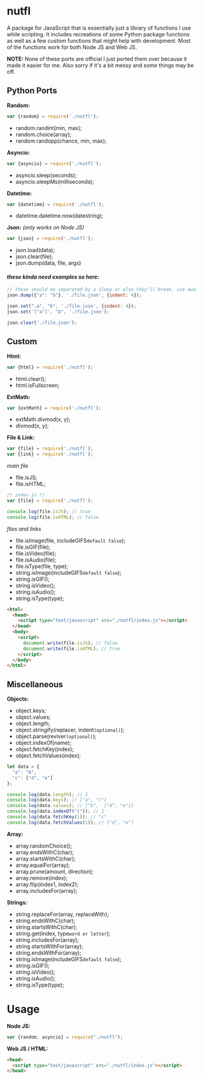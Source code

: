# nutfl
A package for JavaScript that is essentially just a library of functions I use while scripting. It includes recreations of some Python package functions as well as a few custom functions that might help with development. Most of the functions work for both Node JS and Web JS.


**NOTE:** None of these ports are official I just ported them over because it made it easier for me. Also sorry if it's a bit messy and some things may be off.

## Python Ports
**Random:**
```js
var {random} = require('./nutfl');
```
- random.randint(min, max);
- random.choice(array);
- random.randopp(chance, min, max);

**Asyncio:**
```js
var {asyncio} = require('./nutfl');
```
- asyncio.sleep(seconds);
- asyncio.sleepMs(milliseconds);

**Datetime:**
```js
var {datetime} = require('./nutfl');
```
- datetime.datetime.now(datestring);

**Json:**
*(only works on Node JS)*
```js
var {json} = require('./nutfl');
```
- json.load(data);
- json.clear(file);
- json.dump(data, file, args)
#### *these kinda need examples so here:* 
```js
// these should be separated by a sleep or else they'll break, use await asyncio.sleepMs(5); that should work
json.dump({"a": "b"}, './file.json', {indent: 4});

json.set(".a", "b", './file.json', {indent: 4});
json.set('["a"]', "b", './file.json');

json.clear('./file.json');
```

## Custom
**Html:**
```js
var {html} = require('./nutfl');
```
- html.clear();
- html.isFullscreen;

**ExtMath:**
```js
var {extMath} = require('./nutfl');
```
- extMath.divmod(x, y);
- divmod(x, y);

**File & Link:**
```js
var {file} = require('./nutfl');
var {link} = require('./nutfl');
```
*main file*
- file.isJS;
- file.isHTML;
```js
/* index.js */
var {file} = require('./nutfl');

console.log(file.isJS); // true
console.log(file.isHTML); // false
```
*files and links*
- file.isImage(file, includeGIFS`default false`);
- file.isGIF(file);
- file.isVideo(file);
- file.isAudio(file);
- file.isType(file, type);
- string.isImage(includeGIFS`default false`);
- string.isGIF();
- string.isVideo();
- string.isAudio();
- string.isType(type);
```html
<html>
  <head>
    <script type="text/javascript" src="./nutfl/index.js"></script>
  </head>
  <body>
    <script>
      document.write(file.isJS); // false
      document.write(file.isHTML); // true
    </script>
  </body>
</html>
```

## Miscellaneous
**Objects:**
- object.keys;
- object.values;
- object.length;
- object.stringify(replacer, indent`(optional)`);
- object.parse(reviver`(optional)`);
- object.indexOf(name);
- object.fetchKey(index);
- object.fetchValues(index);
```js
let data = {
  "a": "b",
  "c": ["d", "e"]
};

console.log(data.length); // 2
console.log(data.keys); // ["a", "c"]
console.log(data.values); // ["b",  ["d", "e"]]
console.log(data.indexOf("c")); // 1
console.log(data.fetchKey(1)); // "c"
console.log(data.fetchValues(1)); // ["d", "e"]
```

**Array:**
- array.randomChoice();
- array.endsWithC(char);
- array.startsWithC(char);
- array.equalFor(array);
- array.prune(amount, direction);
- array.remove(index);
- array.flip(index1, index2);
- array.includesFor(array);

**Strings:**
- string.replaceFor(array, replaceWith);
- string.endsWithC(char);
- string.startsWithC(char);
- string.get(index, type`word or letter`);
- string.includesFor(array);
- string.startsWithFor(array);
- string.endsWithFor(array);
- string.isImage(includeGIFS`default false`);
- string.isGIF();
- string.isVideo();
- string.isAudio();
- string.isType(type);

# Usage
**Node JS:**
```js
var {random, asyncio} = require("./nutfl");
```

**Web JS / HTML:**
```html
<head>
  <script type="text/javascript" src="./nutfl/index.js"></script>
</head>
```
